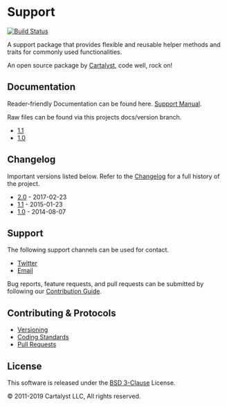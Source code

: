 # Support

[![Build Status](https://travis-ci.org/cartalyst/support.svg?branch=1.1)](https://travis-ci.org/cartalyst/support)

A support package that provides flexible and reusable helper methods and traits for commonly used functionalities.

An open source package by [Cartalyst](https://cartalyst.com), code well, rock on!

## Documentation

Reader-friendly Documentation can be found here. [Support Manual](https://cartalyst.com/manual/support/1.1).

Raw files can be found via this projects docs/version branch.

- [1.1](https://github.com/cartalyst/support/tree/docs/1.1)
- [1.0](https://github.com/cartalyst/support/tree/docs/1.0)

## Changelog

Important versions listed below. Refer to the [Changelog](CHANGELOG.md) for a full history of the project.

- [2.0](CHANGELOG.md) - 2017-02-23
- [1.1](CHANGELOG.md) - 2015-01-23
- [1.0](CHANGELOG.md) - 2014-08-07

## Support

The following support channels can be used for contact.

- [Twitter](https://twitter.com/cartalyst)
- [Email](mailto:help@cartalyst.com)

Bug reports, feature requests, and pull requests can be submitted by following our [Contribution Guide](CONTRIBUTING.md).

## Contributing & Protocols

- [Versioning](CONTRIBUTING.md#versioning)
- [Coding Standards](CONTRIBUTING.md#coding-standards)
- [Pull Requests](CONTRIBUTING.md#pull-requests)

## License

This software is released under the [BSD 3-Clause](LICENSE) License.

© 2011-2019 Cartalyst LLC, All rights reserved.
